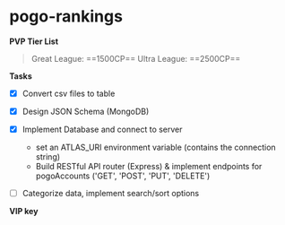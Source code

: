 # pogo-rankings

**PVP Tier List**

> Great League: ==1500CP==
> Ultra League: ==2500CP==

**Tasks**
- [x] Convert csv files to table
- [x] Design JSON Schema (MongoDB)
- [x] Implement Database and connect to server
    - set an ATLAS_URI environment variable (contains the connection string)
    - Build RESTful API router (Express) & implement endpoints for pogoAccounts ('GET', 'POST', 'PUT', 'DELETE')
- [ ] Categorize data, implement search/sort options


**VIP key**

[b05f-008d-b10b-486e-bfdb-c466-9a73-3a0c]: #

